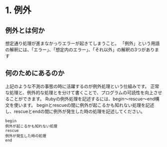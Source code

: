 # 1. 例外
## 例外とは何か
想定通り処理が進まなかっりエラーが起きてしまうこと。
「例外」という用語の解釈には、「エラー」、「想定内のエラー」、「それ以外」の解釈の3つがあります

## 何のためにあるのか
上記のような不測の事態の時に活躍するのが例外処理という仕組みです。
正常な処理と、例外的な処理とを分けて書くことで、プログラムの可読性を向上させることができます。
Rubyの例外処理を記述するには、begin～rescue～end構文を使います。
beginとrescueの間に例外が起こるかも知れない処理を記述し、rescueとendの間に例外が発生した時の処理を記述してください。

```ruby:begin～rescue～endの基本構文
begin
例外が起こるかも知れない処理
rescue
例外が発生した時の処理
end
```
